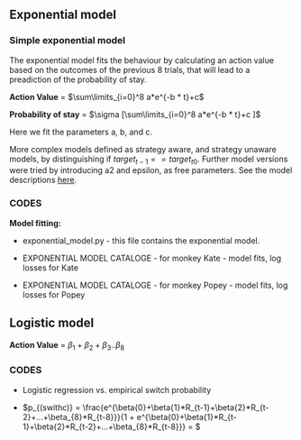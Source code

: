 ## Exponential model

### Simple exponential model

The exponential model fits the behaviour by calculating an action value based on the outcomes of the previous 8 trials, that will lead to a preadiction of the probability of stay.   


**Action Value** = $\sum\limits_{i=0}^8 a*e^{-b * t}+c$

**Probability of stay** = $\sigma [\sum\limits_{i=0}^8 a*e^{-b * t}+c ]$

Here we fit the parameters a, b, and c. 

More complex models defined as strategy aware, and strategy unaware models, by distinguishing if $target_{t-1} == target_{t0}$. Further model versions were tried by introducing a2 and epsilon, as free parameters. See the model descriptions <a href="https://www.notion.so/dbad05b926a34dddbd0f5f1d99221de9?v=67a739aab2bf4bf8b427e4a878c4b5e7">here</a>.


### CODES 
**Model fitting:** 

- exponential_model.py - this file contains the exponential model. 

- EXPONENTIAL MODEL CATALOGE - for monkey Kate - model fits, log losses for Kate

- EXPONENTIAL MODEL CATALOGE - for monkey Popey - model fits, log losses for Popey


## Logistic model 
**Action Value** = $\beta_{1} + \beta_{2} + \beta_{3} .. \beta_{8}$

### CODES 

- Logistic regression vs. empirical switch probability

- $p_{(swithc)} = \frac{e^{\beta{0}+\beta{1}*R_{t-1}+\beta{2}*R_{t-2}+...+\beta_{8}*R_{t-8}}}{1 + e^{\beta{0}+\beta{1}*R_{t-1}+\beta{2}*R_{t-2}+...+\beta_{8}*R_{t-8}}} = $

